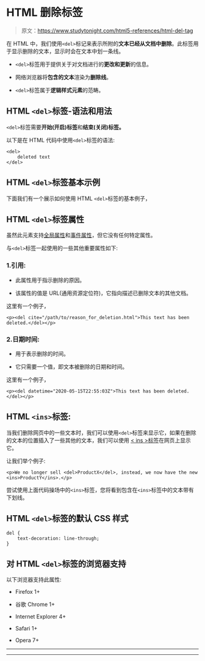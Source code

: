 # HTML 删除标签

> 原文：<https://www.studytonight.com/html5-references/html-del-tag>

在 HTML 中，我们使用`<del>`标记来表示所附的**文本已经从文档中删除**。此标签用于显示删除的文本，显示时会在文本中划一条线。

*   `<del>`标签用于提供关于对文档进行的**更改和更新**的信息。

*   网络浏览器将**包含的文本**渲染为**删除线**。

*   `<del>`标签属于**逻辑样式元素**的范畴。

## HTML `<del>`标签-语法和用法

`<del>`标签需要**开始(开启)标签**和**结束(关闭)标签。**

以下是在 HTML 代码中使用`<del>`标签的语法:

```
<del>
    deleted text
</del>
```

## HTML `<del>`标签基本示例

下面我们有一个展示如何使用 HTML `<del>`标签的基本例子，

## HTML `<del>`标签属性

虽然此元素支持[全局属性](https://www.studytonight.com/html5-references/html-global-attributes)和[事件属性](https://www.studytonight.com/html5-references/html-event-attributes)，但它没有任何特定属性。

与`<del>`标签一起使用的一些其他重要属性如下:

### 1.引用:

*   此属性用于指示删除的原因。

*   该属性的值是 URL(通用资源定位符)，它指向描述已删除文本的其他文档。

这里有一个例子，

```
<p><del cite="/path/to/reason_for_deletion.html">This text has been deleted.</del></p>
```

### 2.日期时间:

*   用于表示删除的时间。

*   它只需要一个值，即文本被删除的日期和时间。

这里有一个例子，

```
<p><del datetime="2020-05-15T22:55:03Z">This text has been deleted.</del></p>
```

## HTML `<ins>`标签:

当我们删除网页中的一些文本时，我们可以使用`<del>`标签来显示它，如果在删除的文本的位置插入了一些其他的文本，我们可以使用 [< ins >标签](https://www.studytonight.com/html5-references/html-ins-tag)在网页上显示它。

让我们举个例子:

```
<p>We no longer sell <del>ProductX</del>, instead, we now have the new <ins>ProductY</ins>.</p>
```

尝试使用上面代码操场中的`<ins>`标签，您将看到包含在`<ins>`标签中的文本带有下划线。

## HTML `<del>`标签的默认 CSS 样式

```
del {
    text-decoration: line-through;
}
```

## 对 HTML `<del>`标签的浏览器支持

以下浏览器支持此属性:

*   Firefox 1+

*   谷歌 Chrome 1+

*   Internet Explorer 4+

*   Safari 1+

*   Opera 7+

* * *

* * *